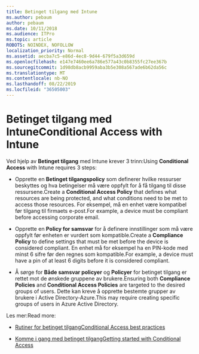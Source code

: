 ```yaml
---
title: Betinget tilgang med Intune
ms.author: pebaum
author: pebaum
ms.date: 10/11/2018
ms.audience: ITPro
ms.topic: article
ROBOTS: NOINDEX, NOFOLLOW
localization_priority: Normal
ms.assetid: aecba7c5-e86d-4ec8-9d44-679f5a3d659d
ms.openlocfilehash: e147e7460ee6a786e577a43c0b8355fc27ee367b
ms.sourcegitcommit: 1d98db8acb9959aba3b5e308a567ade6b62da56c
ms.translationtype: MT
ms.contentlocale: nb-NO
ms.lasthandoff: 08/22/2019
ms.locfileid: "36505003"
---
```

# <a name="conditional-access-with-intune"></a><span data-ttu-id="ea1be-102">Betinget tilgang med Intune</span><span class="sxs-lookup"><span data-stu-id="ea1be-102">Conditional Access with Intune</span></span>

<span data-ttu-id="ea1be-103">Ved hjelp av **Betinget tilgang** med Intune krever 3 trinn:</span><span class="sxs-lookup"><span data-stu-id="ea1be-103">Using **Conditional Access** with Intune requires 3 steps:</span></span> 
  
- <span data-ttu-id="ea1be-104">Opprette en **Betinget tilgangspolicy** som definerer hvilke ressurser beskyttes og hva betingelser må være oppfylt for å få tilgang til disse ressursene.</span><span class="sxs-lookup"><span data-stu-id="ea1be-104">Create a **Conditional Access Policy** that defines what resources are being protected, and what conditions need to be met to access those resources.</span></span> <span data-ttu-id="ea1be-105">For eksempel, må en enhet være kompatibel før tilgang til firmaets e-post.</span><span class="sxs-lookup"><span data-stu-id="ea1be-105">For example, a device must be compliant before accessing corporate email.</span></span> 
    
- <span data-ttu-id="ea1be-106">Opprette en **Policy for samsvar** for å definere innstillinger som må være oppfylt før enheten er vurdert som kompatible.</span><span class="sxs-lookup"><span data-stu-id="ea1be-106">Create a **Compliance Policy** to define settings that must be met before the device is considered compliant.</span></span> <span data-ttu-id="ea1be-107">En enhet må for eksempel ha en PIN-kode med minst 6 sifre før den regnes som kompatible.</span><span class="sxs-lookup"><span data-stu-id="ea1be-107">For example, a device must have a pin of at least 6 digits before it is considered compliant.</span></span> 
    
- <span data-ttu-id="ea1be-108">Å sørge for **Både samsvar policyer** og **Policyer** for betinget tilgang er rettet mot de ønskede gruppene av brukere.</span><span class="sxs-lookup"><span data-stu-id="ea1be-108">Ensuring both **Compliance Policies** and **Conditional Access Policies** are targeted to the desired groups of users.</span></span> <span data-ttu-id="ea1be-109">Dette kan kreve å opprette bestemte grupper av brukere i Active Directory-Azure.</span><span class="sxs-lookup"><span data-stu-id="ea1be-109">This may require creating specific groups of users in Azure Active Directory.</span></span> 
    
<span data-ttu-id="ea1be-110">Les mer:</span><span class="sxs-lookup"><span data-stu-id="ea1be-110">Read more:</span></span>
  
- [<span data-ttu-id="ea1be-111">Rutiner for betinget tilgang</span><span class="sxs-lookup"><span data-stu-id="ea1be-111">Conditional Access best practices</span></span>](https://docs.microsoft.com/azure/active-directory/conditional-access/best-practices)
    
- [<span data-ttu-id="ea1be-112">Komme i gang med betinget tilgang</span><span class="sxs-lookup"><span data-stu-id="ea1be-112">Getting started with Conditional Access </span></span>](https://docs.microsoft.com/azure/active-directory/active-directory-conditional-access-azure-portal-get-started)
    

